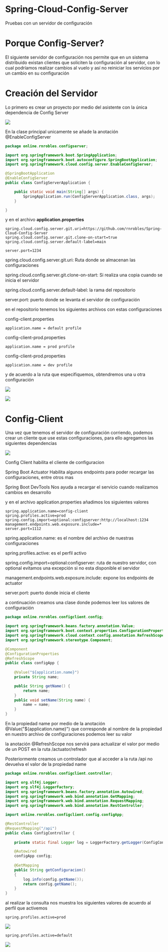 # Spring-Cloud-Config-Server
Pruebas con un servidor de configuración 

# Porque Config-Server?

El siguiente servidor de configuración nos permite que en un sistema distribuido existan clientes que soliciten la configuración al servidor, con lo cual podríamos realizar cambios al vuelo y así no reiniciar los servicios por un cambio en su configuración

# Creación del Servidor 

Lo primero es crear un proyecto por medio del asistente con la única dependencia de Config Server


![](./capturas/Captura1.png)


En la clase principal unicamente se añade la anotación @EnableConfigServer


```java
package online.rnrobles.configserver;

import org.springframework.boot.SpringApplication;
import org.springframework.boot.autoconfigure.SpringBootApplication;
import org.springframework.cloud.config.server.EnableConfigServer;

@SpringBootApplication
@EnableConfigServer
public class ConfigServerApplication {

	public static void main(String[] args) {
		SpringApplication.run(ConfigServerApplication.class, args);
	}

}
```
y en el archivo **application.properties** 

````
spring.cloud.config.server.git.uri=https://github.com/rnrobles/Spring-Cloud-Config-Server
spring.cloud.config.server.git.clone-on-start=true
spring.cloud.config.server.default-label=main

server.port=1234
````

spring.cloud.config.server.git.uri: Ruta donde se almacenan las configuraciones

spring.cloud.config.server.git.clone-on-start: Si realiza una copia cuando se inicia el servidor

spring.cloud.config.server.default-label: la rama del repositorio

server.port: puerto donde se levanta el servidor de configuración 

en el repositorio tenemos los siguientes archivos con estas configuraciones

config-client.properties

````
application.name = default profile 

````

config-client-prod.properties

````
application.name = prod profile

````

config-client-prod.properties

````
application.name = dev profile 

````

y de acuerdo a la ruta que especifiquemos, obtendremos una u otra configuración


![](./capturas/Captura2.png)

![](./capturas/Captura3.png)


# Config-Client

Una vez que tenemos el servidor de configuración corriendo, podemos crear un cliente que use estas configuraciones, para ello agregamos las siguientes dependencias


![](./capturas/Captura4.png)

Config Client habilita el cliente de configuracion

Spring Boot Actuator Habilita algunos endpoints para poder recargar las configuraciones, entre otros mas

Spring Boot DevTools Nos ayuda a recargar el servicio cuando realizamos cambios en desarrollo


y en el archivo application.properties añadimos los siguientes valores


````
spring.application.name=config-client
spring.profiles.active=prod
spring.config.import=optional:configserver:http://localhost:1234
management.endpoints.web.exposure.include=*
server.port=1112

````

spring.application.name: es el nombre del archivo de nuestras configuraciones

spring.profiles.active: es el perfil activo

spring.config.import=optional:configserver: ruta de nuestro servidor, con optional evitamos una excepción si no esta disponible el servidor

management.endpoints.web.exposure.include: expone los endpoints de actuator

server.port: puerto donde inicia el cliente

a continuación creamos una clase donde podemos leer los valores de configuración


```java
package online.rnrobles.configclient.config;

import org.springframework.beans.factory.annotation.Value;
import org.springframework.boot.context.properties.ConfigurationProperties;
import org.springframework.cloud.context.config.annotation.RefreshScope;
import org.springframework.stereotype.Component;

@Component
@ConfigurationProperties
@RefreshScope
public class configApp {
	
	@Value("${application.name}")
	private String name;

	public String getName() {
		return name;
	}
	public void setName(String name) {
		name = name;
	}
}

```

En la propiedad name por medio de la anotación @Value("${application.name}") que corresponde al nombre de la propiedad en nuestro archivo de configuraciones podemos leer su valor

la anotación @RefreshScope nos servirá para actualizar el valor por medio de un POST en la ruta /actuator/refresh

Posteriormente creamos un controlador que al acceder a la ruta /api no devuelva el valor de la propiedad name

```java
package online.rnrobles.configclient.controller;

import org.slf4j.Logger;
import org.slf4j.LoggerFactory;
import org.springframework.beans.factory.annotation.Autowired;
import org.springframework.web.bind.annotation.GetMapping;
import org.springframework.web.bind.annotation.RequestMapping;
import org.springframework.web.bind.annotation.RestController;

import online.rnrobles.configclient.config.configApp;

@RestController
@RequestMapping("/api")
public class ConfigController {
	
	private static final Logger log = LoggerFactory.getLogger(ConfigController.class);

	@Autowired
	configApp config;
	
	@GetMapping
	public String getConfiguracion()
	{
		log.info(config.getName());
		return config.getName();
	}
}

```
al realizar la consulta nos muestra los siguientes valores de acuerdo al perfil que activemos

````
spring.profiles.active=prod

````
![](./capturas/Captura5.png)


````
spring.profiles.active=default

````
![](./capturas/Captura6.png)
